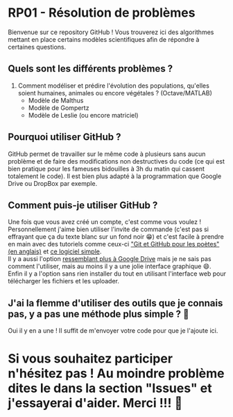 # RP01 - Résolution de problèmes
Bienvenue sur ce repository GitHub ! Vous trouverez ici des algorithmes mettant en place certains modèles scientifiques afin de répondre à certaines questions.
## Quels sont les différents problèmes ?
1. Comment modéliser et prédire l'évolution des populations, qu'elles soient humaines, animales ou encore végétales ? (Octave/MATLAB)
    - Modèle de Malthus
    - Modèle de Gompertz
    - Modèle de Leslie (ou encore matriciel)
## Pourquoi utiliser GitHub ?
GitHub permet de travailler sur le même code à plusieurs sans aucun problème et de faire des modifications non destructives du code (ce qui est bien pratique pour les fameuses bidouilles à 3h du matin qui cassent totalement le code). Il est bien plus adapté à la programmation que Google Drive ou DropBox par exemple.
## Comment puis-je utiliser GitHub ?
Une fois que vous avez créé un compte, c'est comme vous voulez !  
Personnellement j'aime bien utiliser l'invite de commande (c'est pas si effrayant que ça du texte blanc sur un fond noir 😁) et c'est facile à prendre en main avec des tutoriels comme ceux-ci ["Git et GitHub pour les poètes" (en anglais)](https://www.youtube.com/watch?v=BCQHnlnPusY&list=PLRqwX-V7Uu6ZF9C0YMKuns9sLDzK6zoiV) et [ce logiciel simple](https://gitforwindows.org/).  
Il y a aussi l'option [ressemblant plus à Google Drive](https://desktop.github.com/) mais je ne sais pas comment l'utiliser, mais au moins il y a une jolie interface graphique 😄.  
Enfin il y a l'option sans rien installer du tout en utilisant l'interface web pour télécharger les fichiers et les uploader.
## J'ai la flemme d'utiliser des outils que je connais pas, y a pas une méthode plus simple ? 🤔
Oui il y en a une ! Il suffit de m'envoyer votre code pour que je l'ajoute ici.
# Si vous souhaitez participer n'hésitez pas ! Au moindre problème dites le dans la section "Issues" et j'essayerai d'aider. Merci !!! 🙇